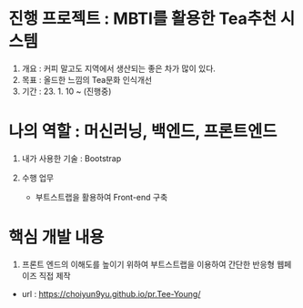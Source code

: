 # 진행 프로젝트 : MBTI를 활용한 Tea추천 시스템
1. 개요 : 커피 말고도 지역에서 생산되는 좋은 차가 많이 있다.
2. 목표 : 올드한 느낌의 Tea문화 인식개선
3. 기간 : 23. 1. 10 ~ (진행중) 

# 나의 역할 : 머신러닝, 백엔드, 프론트엔드
1. 내가 사용한 기술 : Bootstrap

2. 수행 업무
    - 부트스트랩을 활용하여 Front-end 구축

# 핵심 개발 내용
1. 프론트 엔드의 이해도를 높이기 위하여 부트스트랩을 이용하여
간단한 반응형 웹페이즈 직접 제작

- url : https://choiyun9yu.github.io/pr.Tee-Young/
